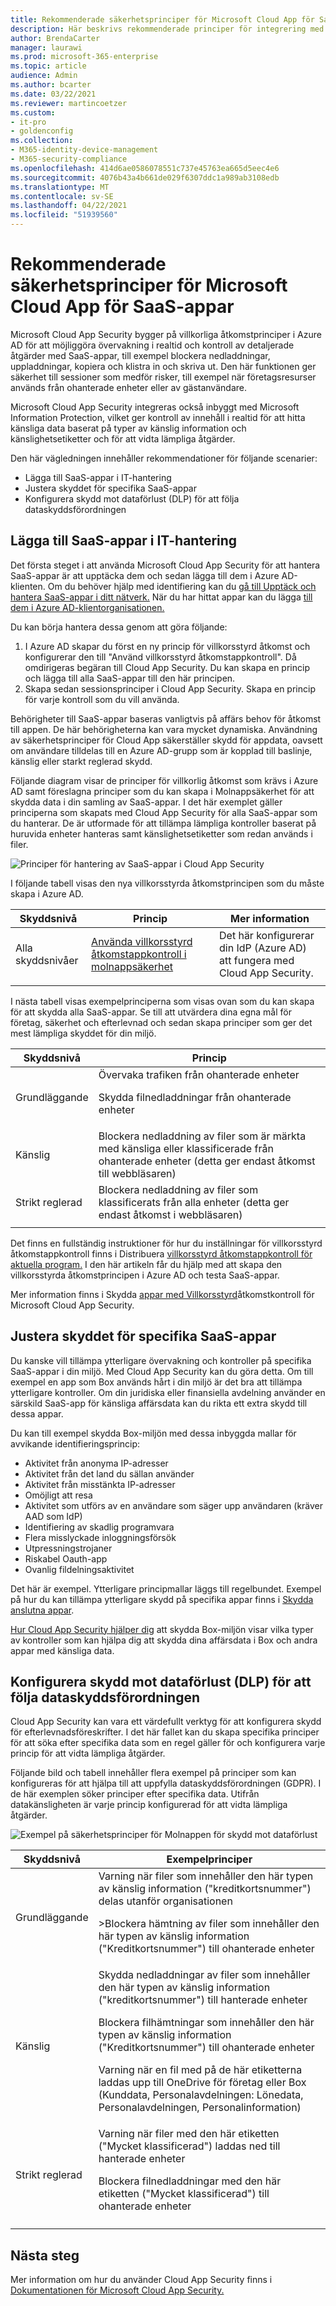 ```yaml
---
title: Rekommenderade säkerhetsprinciper för Microsoft Cloud App för SaaS-appar – Microsoft 365 Enterprise | Microsoft Docs
description: Här beskrivs rekommenderade principer för integrering med Microsoft Cloud App Security.
author: BrendaCarter
manager: laurawi
ms.prod: microsoft-365-enterprise
ms.topic: article
audience: Admin
ms.author: bcarter
ms.date: 03/22/2021
ms.reviewer: martincoetzer
ms.custom:
- it-pro
- goldenconfig
ms.collection:
- M365-identity-device-management
- M365-security-compliance
ms.openlocfilehash: 414d6ae0586078551c737e45763ea665d5eec4e6
ms.sourcegitcommit: 4076b43a4b661de029f6307ddc1a989ab3108edb
ms.translationtype: MT
ms.contentlocale: sv-SE
ms.lasthandoff: 04/22/2021
ms.locfileid: "51939560"
---
```

# <a name="recommended-microsoft-cloud-app-security-policies-for-saas-apps"></a>Rekommenderade säkerhetsprinciper för Microsoft Cloud App för SaaS-appar
Microsoft Cloud App Security bygger på villkorliga åtkomstprinciper i Azure AD för att möjliggöra övervakning i realtid och kontroll av detaljerade åtgärder med SaaS-appar, till exempel blockera nedladdningar, uppladdningar, kopiera och klistra in och skriva ut. Den här funktionen ger säkerhet till sessioner som medför risker, till exempel när företagsresurser används från ohanterade enheter eller av gästanvändare.

Microsoft Cloud App Security integreras också inbyggt med Microsoft Information Protection, vilket ger kontroll av innehåll i realtid för att hitta känsliga data baserat på typer av känslig information och känslighetsetiketter och för att vidta lämpliga åtgärder.

Den här vägledningen innehåller rekommendationer för följande scenarier:

- Lägga till SaaS-appar i IT-hantering
- Justera skyddet för specifika SaaS-appar
- Konfigurera skydd mot dataförlust (DLP) för att följa dataskyddsförordningen

## <a name="bring-saas-apps-into-it-management"></a>Lägga till SaaS-appar i IT-hantering

Det första steget i att använda Microsoft Cloud App Security för att hantera SaaS-appar är att upptäcka dem och sedan lägga till dem i Azure AD-klienten. Om du behöver hjälp med identifiering kan du [gå till Upptäck och hantera SaaS-appar i ditt nätverk.](/cloud-app-security/tutorial-shadow-it) När du har hittat appar kan du lägga [till dem i Azure AD-klientorganisationen.](/azure/active-directory/manage-apps/add-application-portal)

Du kan börja hantera dessa genom att göra följande:

1. I Azure AD skapar du först en ny princip för villkorsstyrd åtkomst och konfigurerar den till "Använd villkorsstyrd åtkomstappkontroll". Då omdirigeras begäran till Cloud App Security. Du kan skapa en princip och lägga till alla SaaS-appar till den här principen.
1. Skapa sedan sessionsprinciper i Cloud App Security. Skapa en princip för varje kontroll som du vill använda.

Behörigheter till SaaS-appar baseras vanligtvis på affärs behov för åtkomst till appen. De här behörigheterna kan vara mycket dynamiska. Användning av säkerhetsprinciper för Cloud App säkerställer skydd för appdata, oavsett om användare tilldelas till en Azure AD-grupp som är kopplad till baslinje, känslig eller starkt reglerad skydd.

Följande diagram visar de principer för villkorlig åtkomst som krävs i Azure AD samt föreslagna principer som du kan skapa i Molnappsäkerhet för att skydda data i din samling av SaaS-appar. I det här exemplet gäller principerna som skapats med Cloud App Security för alla SaaS-appar som du hanterar. De är utformade för att tillämpa lämpliga kontroller baserat på huruvida enheter hanteras samt känslighetsetiketter som redan används i filer.

![Principer för hantering av SaaS-appar i Cloud App Security](../../media/microsoft-365-policies-configurations/mcas-manage-saas-apps-2.png)

I följande tabell visas den nya villkorsstyrda åtkomstprincipen som du måste skapa i Azure AD.

|Skyddsnivå|Princip|Mer information|
|---|---|---|
|Alla skyddsnivåer|[Använda villkorsstyrd åtkomstappkontroll i molnappsäkerhet](/cloud-app-security/proxy-deployment-aad#configure-integration-with-azure-ad)|Det här konfigurerar din IdP (Azure AD) att fungera med Cloud App Security.|
||||

I nästa tabell visas exempelprinciperna som visas ovan som du kan skapa för att skydda alla SaaS-appar. Se till att utvärdera dina egna mål för företag, säkerhet och efterlevnad och sedan skapa principer som ger det mest lämpliga skyddet för din miljö.

|Skyddsnivå|Princip|
|---|---|
|Grundläggande|Övervaka trafiken från ohanterade enheter <p> Skydda filnedladdningar från ohanterade enheter|
|Känslig|Blockera nedladdning av filer som är märkta med känsliga eller klassificerade från ohanterade enheter (detta ger endast åtkomst till webbläsaren)|
|Strikt reglerad|Blockera nedladdning av filer som klassificerats från alla enheter (detta ger endast åtkomst i webbläsaren)|
|||

Det finns en fullständig instruktioner för hur du inställningar för villkorsstyrd åtkomstappkontroll finns i Distribuera [villkorsstyrd åtkomstappkontroll för aktuella program.](/cloud-app-security/proxy-deployment-aad) I den här artikeln får du hjälp med att skapa den villkorsstyrda åtkomstprincipen i Azure AD och testa SaaS-appar.

Mer information finns i Skydda [appar med Villkorsstyrd](/cloud-app-security/proxy-intro-aad)åtkomstkontroll för Microsoft Cloud App Security.

## <a name="tune-protection-for-specific-saas-apps"></a>Justera skyddet för specifika SaaS-appar

Du kanske vill tillämpa ytterligare övervakning och kontroller på specifika SaaS-appar i din miljö. Med Cloud App Security kan du göra detta. Om till exempel en app som Box används hårt i din miljö är det bra att tillämpa ytterligare kontroller. Om din juridiska eller finansiella avdelning använder en särskild SaaS-app för känsliga affärsdata kan du rikta ett extra skydd till dessa appar.

Du kan till exempel skydda Box-miljön med dessa inbyggda mallar för avvikande identifieringsprincip:

- Aktivitet från anonyma IP-adresser
- Aktivitet från det land du sällan använder
- Aktivitet från misstänkta IP-adresser
- Omöjligt att resa
- Aktivitet som utförs av en användare som säger upp användaren (kräver AAD som IdP)
- Identifiering av skadlig programvara
- Flera misslyckade inloggningsförsök
- Utpressningstrojaner
- Riskabel Oauth-app
- Ovanlig fildelningsaktivitet

Det här är exempel. Ytterligare principmallar läggs till regelbundet. Exempel på hur du kan tillämpa ytterligare skydd på specifika appar finns i [Skydda anslutna appar](/cloud-app-security/protect-connected-apps).

[Hur Cloud App Security hjälper dig](/cloud-app-security/protect-box) att skydda Box-miljön visar vilka typer av kontroller som kan hjälpa dig att skydda dina affärsdata i Box och andra appar med känsliga data.

## <a name="configure-data-loss-prevention-dlp-to-help-comply-with-data-protection-regulations"></a>Konfigurera skydd mot dataförlust (DLP) för att följa dataskyddsförordningen

Cloud App Security kan vara ett värdefullt verktyg för att konfigurera skydd för efterlevnadsföreskrifter. I det här fallet kan du skapa specifika principer för att söka efter specifika data som en regel gäller för och konfigurera varje princip för att vidta lämpliga åtgärder.

Följande bild och tabell innehåller flera exempel på principer som kan konfigureras för att hjälpa till att uppfylla dataskyddsförordningen (GDPR). I de här exemplen söker principer efter specifika data. Utifrån datakänsligheten är varje princip konfigurerad för att vidta lämpliga åtgärder.

![Exempel på säkerhetsprinciper för Molnappen för skydd mot dataförlust](../../media/microsoft-365-policies-configurations/mcas-dlp.png)

|Skyddsnivå|Exempelprinciper|
|---|---|
|Grundläggande|Varning när filer som innehåller den här typen av känslig information ("kreditkortsnummer") delas utanför organisationen <p> >Blockera hämtning av filer som innehåller den här typen av känslig information ("Kreditkortsnummer") till ohanterade enheter|
|Känslig|Skydda nedladdningar av filer som innehåller den här typen av känslig information ("kreditkortsnummer") till hanterade enheter <p> Blockera filhämtningar som innehåller den här typen av känslig information ("Kreditkortsnummer") till ohanterade enheter <p> Varning när en fil med på de här etiketterna laddas upp till OneDrive för företag eller Box (Kunddata, Personalavdelningen: Lönedata, Personalavdelningen, Personalinformation)|
|Strikt reglerad|Varning när filer med den här etiketten ("Mycket klassificerad") laddas ned till hanterade enheter <p> Blockera filnedladdningar med den här etiketten ("Mycket klassificerad") till ohanterade enheter|
|||

## <a name="next-steps"></a>Nästa steg

Mer information om hur du använder Cloud App Security finns i [Dokumentationen för Microsoft Cloud App Security.](//cloud-app-security/)
